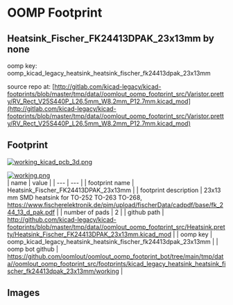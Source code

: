 # OOMP Footprint  
## Heatsink_Fischer_FK24413DPAK_23x13mm  by none  
  
oomp key: oomp_kicad_legacy_heatsink_heatsink_fischer_fk24413dpak_23x13mm  
  
source repo at: [http://gitlab.com/kicad-legacy/kicad-footprints/blob/master/tmp/data//oomlout_oomp_footprint_src/Varistor.pretty/RV_Rect_V25S440P_L26.5mm_W8.2mm_P12.7mm.kicad_mod](http://gitlab.com/kicad-legacy/kicad-footprints/blob/master/tmp/data//oomlout_oomp_footprint_src/Varistor.pretty/RV_Rect_V25S440P_L26.5mm_W8.2mm_P12.7mm.kicad_mod)  
## Footprint  
  
[![working_kicad_pcb_3d.png](working_kicad_pcb_3d_600.png)](working_kicad_pcb_3d.png)  
  
[![working.png](working_600.png)](working.png)  
| name | value | 
| --- | --- | 
| footprint name | Heatsink_Fischer_FK24413DPAK_23x13mm | 
| footprint description | 23x13 mm SMD heatsink for TO-252 TO-263 TO-268, https://www.fischerelektronik.de/pim/upload/fischerData/cadpdf/base/fk_244_13_d_pak.pdf | 
| number of pads | 2 | 
| github path | http://github.com/kicad-legacy/kicad-footprints/blob/master/tmp/data//oomlout_oomp_footprint_src/Heatsink.pretty/Heatsink_Fischer_FK24413DPAK_23x13mm.kicad_mod | 
| oomp key | oomp_kicad_legacy_heatsink_heatsink_fischer_fk24413dpak_23x13mm | 
| oomp bot github | https://github.com/oomlout/oomlout_oomp_footprint_bot/tree/main/tmp/data//oomlout_oomp_footprint_src/footprints/kicad_legacy_heatsink_heatsink_fischer_fk24413dpak_23x13mm/working | 
## Images  
